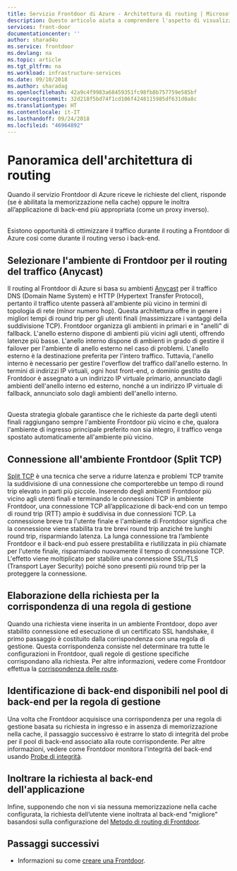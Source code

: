 ```yaml
---
title: Servizio Frontdoor di Azure - Architettura di routing | Microsoft Docs
description: Questo articolo aiuta a comprendere l'aspetto di visualizzazione globale dell'architettura di Frontdoor.
services: front-door
documentationcenter: ''
author: sharad4u
ms.service: frontdoor
ms.devlang: na
ms.topic: article
ms.tgt_pltfrm: na
ms.workload: infrastructure-services
ms.date: 09/10/2018
ms.author: sharadag
ms.openlocfilehash: 42a9c4f9983a68459351fc98fb8b757759e585bf
ms.sourcegitcommit: 32d218f5bd74f1cd106f4248115985df631d0a8c
ms.translationtype: HT
ms.contentlocale: it-IT
ms.lasthandoff: 09/24/2018
ms.locfileid: "46964892"
---
```

# <a name="routing-architecture-overview"></a>Panoramica dell'architettura di routing

Quando il servizio Frontdoor di Azure riceve le richieste del client, risponde (se è abilitata la memorizzazione nella cache) oppure le inoltra all’applicazione di back-end più appropriata (come un proxy inverso).

</br>Esistono opportunità di ottimizzare il traffico durante il routing a Frontdoor di Azure così come durante il routing verso i back-end.

## <a name = "anycast"></a>Selezionare l'ambiente di Frontdoor per il routing del traffico (Anycast)

Il routing al Frontdoor di Azure si basa su ambienti [Anycast](https://en.wikipedia.org/wiki/Anycast) per il traffico DNS (Domain Name System) e HTTP (Hypertext Transfer Protocol), pertanto il traffico utente passerà all'ambiente più vicino in termini di topologia di rete (minor numero hop). Questa architettura offre in genere i migliori tempi di round trip per gli utenti finali (massimizzare i vantaggi della suddivisione TCP). Frontdoor organizza gli ambienti in primari e in "anelli" di fallback.  L'anello esterno dispone di ambienti più vicini agli utenti, offrendo latenze più basse.  L'anello interno dispone di ambienti in grado di gestire il failover per l'ambiente di anello esterno nel caso di problemi. L'anello esterno è la destinazione preferita per l'intero traffico. Tuttavia, l'anello interno è necessario per gestire l'overflow del traffico dall'anello esterno. In termini di indirizzi IP virtuali, ogni host front-end, o dominio gestito da Frontdoor è assegnato a un indirizzo IP virtuale primario, annunciato dagli ambienti dell'anello interno ed esterno, nonché a un indirizzo IP virtuale di fallback, annunciato solo dagli ambienti dell'anello interno. 

</br>Questa strategia globale garantisce che le richieste da parte degli utenti finali raggiungano sempre l'ambiente Frontdoor più vicino e che, qualora l'ambiente di ingresso principale preferito non sia integro, il traffico venga spostato automaticamente all'ambiente più vicino.

## <a name = "splittcp"></a>Connessione all'ambiente Frontdoor (Split TCP)

[Split TCP](https://en.wikipedia.org/wiki/Performance-enhancing_proxy) è una tecnica che serve a ridurre latenza e problemi TCP tramite la suddivisione di una connessione che comporterebbe un tempo di round trip elevato in parti più piccole.  Inserendo degli ambienti Frontdoor più vicino agli utenti finali e terminando le connessioni TCP in ambiente Frontdoor, una connessione TCP all’applicazione di back-end con un tempo di round trip (RTT) ampio è suddivisa in due connessioni TCP. La connessione breve tra l'utente finale e l'ambiente di Frontdoor significa che la connessione viene stabilita tra tre brevi round trip anziché tre lunghi round trip, risparmiando latenza.  La lunga connessione tra l’ambiente Frontdoor e il back-end può essere prestabilita e riutilizzata in più chiamate per l'utente finale, risparmiando nuovamente il tempo di connessione TCP.  L'effetto viene moltiplicato per stabilire una connessione SSL/TLS (Transport Layer Security) poiché sono presenti più round trip per la proteggere la connessione.

## <a name="processing-request-to-match-a-routing-rule"></a>Elaborazione della richiesta per la corrispondenza di una regola di gestione
Quando una richiesta viene inserita in un ambiente Frontdoor, dopo aver stabilito connessione ed esecuzione di un certificato SSL handshake, il primo passaggio è costituito dalla corrispondenza con una regola di gestione. Questa corrispondenza consiste nel determinare tra tutte le configurazioni in Frontdoor, quali regole di gestione specifiche corrispondano alla richiesta. Per altre informazioni, vedere come Frontdoor effettua la [corrispondenza delle route](front-door-route-matching.md).

## <a name="identifying-available-backends-in-the-backend-pool-for-the-routing-rule"></a>Identificazione di back-end disponibili nel pool di back-end per la regola di gestione
Una volta che Frontdoor acquisisce una corrispondenza per una regola di gestione basata su richiesta in ingresso e in assenza di memorizzazione nella cache, il passaggio successivo è estrarre lo stato di integrità del probe per il pool di back-end associato alla route corrispondente. Per altre informazioni, vedere come Frontdoor monitora l'integrità del back-end usando [Probe di integrità](front-door-health-probes.md).

## <a name="forwarding-the-request-to-your-application-backend"></a>Inoltrare la richiesta al back-end dell'applicazione
Infine, supponendo che non vi sia nessuna memorizzazione nella cache configurata, la richiesta dell’utente viene inoltrata al back-end "migliore" basandosi sulla configurazione del [Metodo di routing di Frontdoor](front-door-routing-methods.md).

## <a name="next-steps"></a>Passaggi successivi

- Informazioni su come [creare una Frontdoor](quickstart-create-front-door.md).
